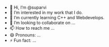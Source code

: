 - 👋 Hi, I’m @suparvi
- 👀 I’m interested in my work that I do.
- 🌱 I’m currently learning C++ and Webdevelops.
- 💞️ I’m looking to collaborate on ...
- 📫 How to reach me ...
- 😄 Pronouns: ...
- ⚡ Fun fact: ...

<!---
supaarvyy/supaarvyy is a ✨ special ✨ repository because its `README.md` (this file) appears on your GitHub profile.
You can click the Preview link to take a look at your changes.
--->
